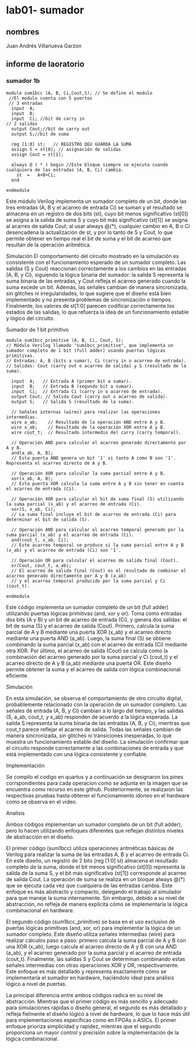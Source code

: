 # lab01- sumador 
## nombres
Juan Andrés Villanueva Garzon

## informe de laoratorio 
### sumador 1b 
```
module sum1bcc (A, B, Ci,Cout,S); // Se define el modulo
 //El modulo cuenta con 5 puertos
 // 3 entradas  
  input  A;
  input  B;
  input  Ci; //bit de carry in 
// 2 salidas 
  output Cout;//bit de carry out 
  output S;//bit de suma 

  reg [1:0] st;   // REGISTRO QEU GUARDA LA SUMA 
  assign S = st[0]; // asignación de salidas
  assign Cout = st[1]; 

  always @ ( * ) begin //Este bloque siempre se ejecuta cuando cualquiera de las entradas (A, B, Ci) cambia.
  	st  = 	A+B+Ci;
  end
  
endmodule
```

Este módulo Verilog implementa un sumador completo de un bit, donde las tres entradas (A, B y el acarreo de entrada Ci) se suman y el resultado se almacena en un registro de dos bits (st), cuyo bit menos significativo (st[0]) se asigna a la salida de suma S y cuyo bit más significativo (st[1]) se asigna al acarreo de salida Cout; al usar always @(*), cualquier cambio en A, B o Ci desencadena la actualización de st, y por lo tanto de S y Cout, lo que permite obtener en tiempo real el bit de suma y el bit de acarreo que resultan de la operación aritmética.

Simulación 
El comportamiento del circuito mostrado en la simulación es consistente con el funcionamiento esperado de un sumador completo. Las salidas (S y Cout) reaccionan correctamente a los cambios en las entradas (A, B, y Ci), siguiendo la lógica binaria del sumador: la salida S representa la suma binaria de las entradas, y Cout refleja el acarreo generado cuando la suma excede un bit. Además, las señales cambian de manera sincronizada, sin glitches ni irregularidades, lo que sugiere que el diseño está bien implementado y no presenta problemas de sincronización o tiempos. Finalmente, los valores de st[1:0] parecen codificar correctamente los estados de las salidas, lo que refuerza la idea de un funcionamiento estable y lógico del circuito.



Sumador de 1 bit primitivo 

```
module sum1bcc_primitive (A, B, Ci, Cout, S); 
// Módulo Verilog llamado "sum1bcc_primitive", que implementa un sumador completo de 1 bit (full adder) usando puertas lógicas primitivas.
// Entradas: A, B (bits a sumar), Ci (carry in o acarreo de entrada).
// Salidas: Cout (carry out o acarreo de salida) y S (resultado de la suma).

  input  A;   // Entrada A (primer bit a sumar).
  input  B;   // Entrada B (segundo bit a sumar).
  input  Ci;  // Entrada Ci (carry in o acarreo de entrada).
  output Cout; // Salida Cout (carry out o acarreo de salida).
  output S;   // Salida S (resultado de la suma).

  // Señales internas (wires) para realizar las operaciones intermedias.
  wire a_ab;    // Resultado de la operación AND entre A y B.
  wire x_ab;    // Resultado de la operación XOR entre A y B.
  wire cout_t;  // Resultado intermedio del carry (carry temporal).

  // Operación AND para calcular el acarreo generado directamente por A y B.
  and(a_ab, A, B); 
  // Esta puerta AND genera un bit '1' si tanto A como B son '1'. Representa el acarreo directo de A y B.

  // Operación XOR para calcular la suma parcial entre A y B.
  xor(x_ab, A, B); 
  // Esta puerta XOR calcula la suma entre A y B sin tener en cuenta el acarreo de entrada (Ci).

  // Operación XOR para calcular el bit de suma final (S) utilizando la suma parcial (x_ab) y el acarreo de entrada (Ci).
  xor(S, x_ab, Ci); 
  // La suma final incluye el bit de acarreo de entrada (Ci) para determinar el bit de salida (S).

  // Operación AND para calcular el acarreo temporal generado por la suma parcial (x_ab) y el acarreo de entrada (Ci).
  and(cout_t, x_ab, Ci); 
  // Este acarreo temporal se produce si la suma parcial entre A y B (x_ab) y el acarreo de entrada (Ci) son '1'.

  // Operación OR para calcular el acarreo de salida final (Cout).
  or(Cout, cout_t, a_ab); 
  // El acarreo de salida final (Cout) es el resultado de combinar el acarreo generado directamente por A y B (a_ab) 
  // y el acarreo temporal producido por la suma parcial y Ci (cout_t).

endmodule
```

Este código implementa un sumador completo de un bit (full adder) utilizando puertas lógicas primitivas (and, xor y or). Toma como entradas dos bits (A y B) y un bit de acarreo de entrada (Ci), y genera dos salidas: el bit de suma (S) y el acarreo de salida (Cout). Primero, calcula la suma parcial de A y B mediante una puerta XOR (x_ab) y el acarreo directo mediante una puerta AND (a_ab). Luego, la suma final (S) se obtiene combinando la suma parcial (x_ab) con el acarreo de entrada (Ci) mediante otra XOR. Por último, el acarreo de salida (Cout) se calcula como la combinación del acarreo generado por la suma parcial y Ci (cout_t) y el acarreo directo de A y B (a_ab) mediante una puerta OR. Este diseño permite obtener la suma y el acarreo de salida con lógica combinacional eficiente.

Simulación

En esta simulación, se observa el comportamiento de otro circuito digital, probablemente relacionado con la operación de un sumador completo. Las señales de entrada (A, B, y Ci) cambian a lo largo del tiempo, y las salidas (S, a_ab, cout_t, y x_ab) responden de acuerdo a la lógica esperada. La salida S representa la suma binaria de las entradas (A, B, y Ci), mientras que cout_t parece reflejar el acarreo de salida. Todas las señales cambian de manera sincronizada, sin glitches ni transiciones inesperadas, lo que muestra un funcionamiento estable del diseño. La simulación confirmar que el circuito responde correctamente a las combinaciones de entrada y que está implementado con una lógica consistente y confiable.

Implementación

Se compilo el codigo en quartus y a continuación se designaron los pines corrspondientes para cada operacion como se adjunta en la imagen que se encuentra como recurso en este github. Posteriormente, se realizaron las respectivas pruebas hasta obtener el funcionamiento idoneo en el hardware como se observa en el video.

Analisis 

Ambos códigos implementan un sumador completo de un bit (full adder), pero lo hacen utilizando enfoques diferentes que reflejan distintos niveles de abstracción en el diseño.

El primer código (sum1bcc) utiliza operaciones aritméticas básicas de Verilog para realizar la suma de las entradas A, B y el acarreo de entrada Ci. En este diseño, un registro de 2 bits (reg [1:0] st) almacena el resultado completo de la suma, donde el bit menos significativo (st[0]) representa la salida de la suma S, y el bit más significativo (st[1]) corresponde al acarreo de salida Cout. La operación de suma se realiza en un bloque always @(*) que se ejecuta cada vez que cualquiera de las entradas cambia. Este enfoque es más abstracto y compacto, delegando el trabajo al simulador para que maneje la suma internamente. Sin embargo, debido a su nivel de abstracción, no refleja de manera explícita cómo se implementaría la lógica combinacional en hardware.

El segundo código (sum1bcc_primitive) se basa en el uso exclusivo de puertas lógicas primitivas (and, xor, or) para implementar la lógica de un sumador completo. Este diseño utiliza señales intermedias (wire) para realizar cálculos paso a paso: primero calcula la suma parcial de A y B con una XOR (x_ab), luego calcula el acarreo directo de A y B con una AND (a_ab), y el acarreo generado por la suma parcial y el acarreo de entrada (cout_t). Finalmente, las salidas S y Cout se determinan combinando estas señales intermedias con otras operaciones XOR y OR, respectivamente. Este enfoque es más detallado y representa exactamente cómo se implementaría el sumador en hardware, haciéndolo ideal para análisis lógico a nivel de puertas.

La principal diferencia entre ambos códigos radica en su nivel de abstracción. Mientras que el primer código es más sencillo y adecuado para simulaciones rápidas o diseño general, el segundo es más detallado y refleja fielmente el diseño lógico a nivel de hardware, lo que lo hace más útil para implementaciones específicas como en FPGAs o ASICs. El primer enfoque prioriza simplicidad y rapidez, mientras que el segundo proporciona un mayor control y precisión sobre la implementación de la lógica combinacional.






